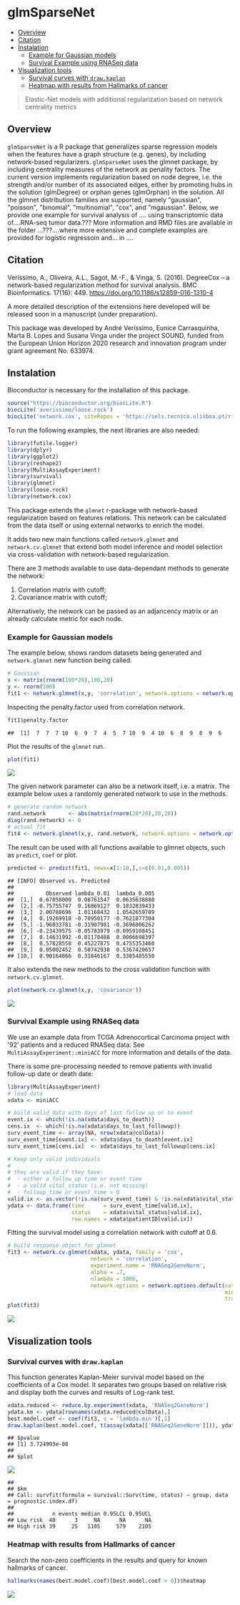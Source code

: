 glmSparseNet
================

-   [Overview](#overview)
-   [Citation](#citation)
-   [Instalation](#instalation)
    -   [Example for Gaussian models](#example-for-gaussian-models)
    -   [Survival Example using RNASeq data](#survival-example-using-rnaseq-data)
-   [Visualization tools](#visualization-tools)
    -   [Survival curves with `draw.kaplan`](#survival-curves-with-draw.kaplan)
    -   [Heatmap with results from Hallmarks of cancer](#heatmap-with-results-from-hallmarks-of-cancer)

> Elastic-Net models with additional regularization based on network centrality metrics

Overview
--------

`glmSparseNet` is a R package that generalizes sparse regression models when the features have a graph structure (e.g. genes), by including network-based regularizers. `glmSparseNet` uses the glmnet package, by including centrality measures of the network as penality factors. The current version implements regularization based on node degree, i.e. the strength and/or number of its associated edges, either by promoting hubs in the solution (glmDegree) or orphan genes (glmOrphan) in the solution. All the glmnet distribution families are supported, namely "gaussian", "poisson", "binomial", "multinomial", "cox", and "mgaussian". Below, we provide one example for survival analysis of .... using transcriptomic data of....RNA-seq tumor data.??? More information and RMD files are available in the folder ...???....where more extensive and complete examples are provided for logistic regressoin and... in ....

Citation
--------

Veríssimo, A., Oliveira, A.L., Sagot, M.-F., & Vinga, S. (2016). DegreeCox – a network-based regularization method for survival analysis. BMC Bioinformatics. 17(16): 449. <https://doi.org/10.1186/s12859-016-1310-4>

A more detailed description of the extensions here developed will be released soon in a manuscript (under preparation).

This package was developed by André Veríssimo, Eunice Carrasquinha, Marta B. Lopes and Susana Vinga under the project SOUND, funded from the European Union Horizon 2020 research and innovation program under grant agreement No. 633974.

Instalation
-----------

Bioconductor is necessary for the installation of this package.

``` r
source("https://bioconductor.org/biocLite.R")
biocLite('averissimo/loose.rock')
biocLite('network.cox', siteRepos = 'https://sels.tecnico.ulisboa.pt/r-repos/')
```

To run the following examples, the next libraries are also needed:

``` r
library(futile.logger)
library(dplyr)
library(ggplot2)
library(reshape2)
library(MultiAssayExperiment)
library(survival)
library(glmnet)
library(loose.rock)
library(network.cox)
```

This package extends the `glmnet` r-package with network-based regularization based on features relations. This network can be calculated from the data itself or using external networks to enrich the model.

It adds two new main functions called `network.glmnet` and `network.cv.glmnet` that extend both model inference and model selection via cross-validation with network-based regularization.

There are 3 methods available to use data-dependant methods to generate the network:

1.  Correlation matrix with cutoff;
2.  Covariance matrix with cutoff; <!-- 1. Sparse bayesian networks using `sparsebn` package. -->

Alternatively, the network can be passed as an adjancency matrix or an already calculate metric for each node.

### Example for Gaussian models

The example below, shows random datasets being generated and `network.glmnet` new function being called.

``` r
# Gaussian
x <- matrix(rnorm(100*20),100,20)
y <- rnorm(100)
fit1 <- network.glmnet(x,y, 'correlation', network.options = network.options.default(cutoff = 0.1))
```

Inspecting the penalty.factor used from correlation network.

``` r
fit1$penalty.factor
```

    ##  [1]  7  7  7 10  6  9  7  4  5  7 10  9  4 10  6  8  9  8  9  6

Plot the results of the `glmnet` run.

``` r
plot(fit1)
```

![](README_files/figure-markdown_github/unnamed-chunk-3-1.png)

The given network parameter can also be a network itself, i.e. a matrix. The example below uses a randomly generated network to use in the methods.

``` r
# generate random network
rand.network       <- abs(matrix(rnorm(20*20),20,20))
diag(rand.network) <- 0
# actual fit
fit4 <- network.glmnet(x,y, rand.network, network.options = network.options.default(cutoff = 0.1))
```

The result can be used with all functions available to glmnet objects, such as `predict`, `coef` or plot.

``` r
predicted <- predict(fit1, newx=x[1:10,],s=c(0.01,0.005))
```

    ## [INFO] Observed vs. Predicted
    ## 
    ##          Observed lambda_0.01  lambda_0.005
    ##  [1,]  0.67858000  0.08761547  0.0635638880
    ##  [2,] -0.75755747  0.16869127  0.1832839433
    ##  [3,]  2.00788696  1.01168432  1.0542659709
    ##  [4,]  0.19269918 -0.70950177 -0.7621877304
    ##  [5,] -1.96033781 -0.31907981 -0.3696006262
    ##  [6,] -0.23439575 -0.05783979 -0.0959108451
    ##  [7,]  0.14631992 -0.01170488  0.0006698397
    ##  [8,]  0.57828558  0.45227875  0.4755353460
    ##  [9,]  0.05002452  0.50742938  0.5367420657
    ## [10,]  0.90164866  0.31846167  0.3385485550

It also extends the new methods to the cross validation function with `network.cv.glmnet`.

``` r
plot(network.cv.glmnet(x,y, 'covariance'))
```

![](README_files/figure-markdown_github/plot_cv-1.png)

### Survival Example using RNASeq data

We use an example data from TCGA Adrenocortical Carcinoma project with '92' patients and a reduced RNASeq data. See `MultiAssayExperiment::miniACC` for more information and details of the data.

There is some pre-processing needed to remove patients with invalid follow-up date or death date:

``` r
library(MultiAssayExperiment)
# load data
xdata <- miniACC

# build valid data with days of last follow up or to event
event.ix <- which(!is.na(xdata$days_to_death))
cens.ix  <- which(!is.na(xdata$days_to_last_followup))
surv_event_time <- array(NA, nrow(xdata@colData))
surv_event_time[event.ix] <- xdata$days_to_death[event.ix]
surv_event_time[cens.ix]  <- xdata$days_to_last_followup[cens.ix]

# Keep only valid individuals
#
# they are valid if they have:
#  - either a follow_up time or event time
#  - a valid vital_status (i.e. not missing)
#  - folloup_time or event_time > 0
valid.ix <- as.vector(!is.na(surv_event_time) & !is.na(xdata$vital_status) & surv_event_time > 0)
ydata <- data.frame(time      = surv_event_time[valid.ix], 
                    status    = xdata$vital_status[valid.ix], 
                    row.names = xdata$patientID[valid.ix])
```

Fitting the survival model using a correlation network with cutoff at 0.6.

``` r
# build response object for glmnet
fit3 <- network.cv.glmnet(xdata, ydata, family = 'cox', 
                          network = 'correlation', 
                          experiment.name = 'RNASeq2GeneNorm', 
                          alpha = .7,
                          nlambda = 1000,
                          network.options = network.options.default(cutoff = .6, 
                                                                    min.degree = 0.2,
                                                                    trans.fun = degree.heuristic))
plot(fit3)
```

![](README_files/figure-markdown_github/fit.surv-1.png)

Visualization tools
-------------------

### Survival curves with `draw.kaplan`

This function generates Kaplan-Meier survival model based on the coefficients of a Cox model. It separates two groups based on relative risk and display both the curves and results of Log-rank test.

``` r
xdata.reduced <- reduce.by.experiment(xdata, 'RNASeq2GeneNorm')
ydata.km <- ydata[rownames(xdata.reduced@colData),]
best.model.coef <- coef(fit3, s = 'lambda.min')[,1]
draw.kaplan(best.model.coef, t(assay(xdata[['RNASeq2GeneNorm']])), ydata.km, ylim = c(0,1))
```

    ## $pvalue
    ## [1] 3.724993e-08
    ## 
    ## $plot

![](README_files/figure-markdown_github/draw.kaplan-1.png)

    ## 
    ## $km
    ## Call: survfit(formula = survival::Surv(time, status) ~ group, data = prognostic.index.df)
    ## 
    ##            n events median 0.95LCL 0.95UCL
    ## Low risk  40      3     NA      NA      NA
    ## High risk 39     25   1105     579    2105

### Heatmap with results from Hallmarks of cancer

Search the non-zero coefficients in the results and query for known hallmarks of cancer.

``` r
hallmarks(names(best.model.coef)[best.model.coef > 0])$heatmap
```

![](README_files/figure-markdown_github/hallmarks-1.png)
